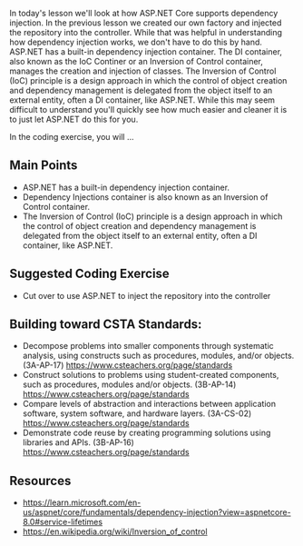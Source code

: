 In today's lesson we'll look at how ASP.NET Core supports dependency injection.  In the previous lesson we created our own factory and injected the repository into the controller.
While that was helpful in understanding how dependency injection works, we don't have to do this by hand.  ASP.NET has a built-in dependency injection container. The DI container, also known as the IoC Continer or an Inversion of Control container, manages the creation and injection of classes.  The Inversion of Control (IoC) principle is a design approach in which the control of object creation and dependency management is delegated from the object itself to an external entity, often a DI container, like ASP.NET.  While this may seem difficult to understand you'll quickly see how much easier and cleaner it is to just let ASP.NET do this for you.



In the coding exercise, you will ...

## Main Points
- ASP.NET has a built-in dependency injection container.
- Dependency Injections container is also known as an Inversion of Control container.
- The Inversion of Control (IoC) principle is a design approach in which the control of object creation and dependency management is delegated from the object itself to an external entity, often a DI container, like ASP.NET.

## Suggested Coding Exercise
- Cut over to use ASP.NET to inject the repository into the controller

## Building toward CSTA Standards:
- Decompose problems into smaller components through systematic analysis, using constructs such as procedures, modules, and/or objects. (3A-AP-17) https://www.csteachers.org/page/standards
- Construct solutions to problems using student-created components, such as procedures, modules and/or objects. (3B-AP-14) https://www.csteachers.org/page/standards
- Compare levels of abstraction and interactions between application software, system software, and hardware layers. (3A-CS-02) https://www.csteachers.org/page/standards
- Demonstrate code reuse by creating programming solutions using libraries and APIs. (3B-AP-16) https://www.csteachers.org/page/standards

## Resources
- https://learn.microsoft.com/en-us/aspnet/core/fundamentals/dependency-injection?view=aspnetcore-8.0#service-lifetimes
- https://en.wikipedia.org/wiki/Inversion_of_control
